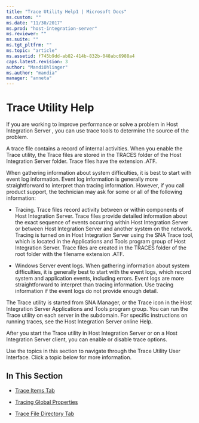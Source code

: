 ```yaml
---
title: "Trace Utility Help1 | Microsoft Docs"
ms.custom: ""
ms.date: "11/30/2017"
ms.prod: "host-integration-server"
ms.reviewer: ""
ms.suite: ""
ms.tgt_pltfrm: ""
ms.topic: "article"
ms.assetid: f745b9dd-ab82-414b-832b-048abc6988a4
caps.latest.revision: 3
author: "MandiOhlinger"
ms.author: "mandia"
manager: "anneta"
---
```

# Trace Utility Help
If you are working to improve performance or solve a problem in Host Integration Server , you can use trace tools to determine the source of the problem.  
  
 A trace file contains a record of internal activities. When you enable the Trace utility, the Trace files are stored in the TRACES folder of the Host Integration Server folder. Trace files have the extension .ATF.  
  
 When gathering information about system difficulties, it is best to start with event log information. Event log information is generally more straightforward to interpret than tracing information. However, if you call product support, the technician may ask for some or all of the following information:  
  
-   Tracing. Trace files record activity between or within components of Host Integration Server. Trace files provide detailed information about the exact sequence of events occurring within Host Integration Server or between Host Integration Server and another system on the network. Tracing is turned on in Host Integration Server using the SNA Trace tool, which is located in the Applications and Tools program group of Host Integration Server. Trace files are created in the TRACES folder of the root folder with the filename extension .ATF.  
  
-   Windows Server event logs. When gathering information about system difficulties, it is generally best to start with the event logs, which record system and application events, including errors. Event logs are more straightforward to interpret than tracing information. Use tracing information if the event logs do not provide enough detail.  
  
 The Trace utility is started from SNA Manager, or the Trace icon in the Host Integration Server Applications and Tools program group. You can run the Trace utility on each server in the subdomain. For specific instructions on running traces, see the Host Integration Server online Help.  
  
 After you start the Trace utility in Host Integration Server or on a Host Integration Server client, you can enable or disable trace options.  
  
 Use the topics in this section to navigate through the Trace Utility User Interface. Click a topic below for more information.  
  
## In This Section  
  
-   [Trace Items Tab](../core/trace-items-tab1.md)  
  
-   [Tracing Global Properties](../core/tracing-global-properties1.md)  
  
-   [Trace File Directory Tab](../core/trace-file-directory-tab1.md)